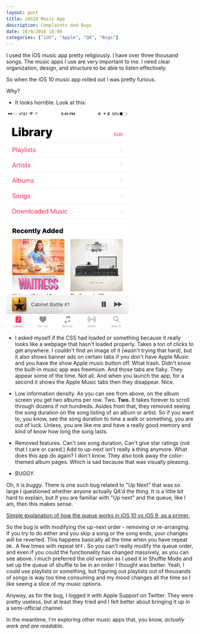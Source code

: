 ```yaml
---
layout: post
title: iOS10 Music App
description: Complaints and Bugs
date: 16/9/2016 16:00
categories: ["iOS", "Apple", "QA", "Bugs"]
---
```


I used the iOS music app pretty religiously. I have over three thousand songs. The music apps I use are very important to me. I need clear organization, design, and structure to be able to listen effectively.

So when the iOS 10 music app rolled out I was pretty furious.

Why?

* It looks horrible. Look at this:

![The App](/assets/post-images/main_music_pic.png)

* I asked myself if the CSS had loaded or something because it really looks like a webpage that hasn't loaded properly. Takes a ton of clicks to get anywhere. I couldn't find an image of it (wasn't trying that hard), but it also shows banner ads on certain tabs if you don't have Apple Music and you have the show Apple music button off. What trash. Didn't know the built-in music app was freemium. And those tabs are flaky. They appear some of the time. Not all. And when you launch the app, for a second it shows the Apple Music tabs then they disappear. Nice.

* Low information density. As you can see from above, on the album screen you get two albums per row. Two. **Two.** It takes forever to scroll through dozens if not hundreds. Asides from that, they removed seeing the song duration on the song listing of an album or artist. So if you want to, you know, see the song duration to time a walk or something, you are out of luck. Unless, you are like me and have a really good memory and kind of know how long the song lasts.

* Removed features. Can't see song duration. Can't give star ratings (not that I care or cared.) Add to up-next isn't really a thing anymore. What does this app do again? I don't know. They also took away the color-themed album pages. Which is sad because that was visually pleasing.

* BUGGY.

Oh, it is *buggy*. There is one such bug related to "Up Next" that was so large I questioned whether anyone actually QA'd the thing. It is a little bit hard to explain, but if you are familiar with "Up next" and the queue, like I am, then this makes sense.

[Simple explanation of how the queue works in iOS 10 vs iOS 9, as a primer.](https://www.reddit.com/r/apple/comments/52uhzv/ios_10_cant_rearrange_the_order_of_songs_on_the/d7nqrdl)

So the bug is with modifying the up-next order - removing or re-arranging. If you try to do either and you skip a song or the song ends, your changes will be reverted. This happens basically all the time when you have repeat `ON.` A few times with repeat `OFF.` So you can't really modify the queue order, and even if you could the functionality has changed massively, as you can see above. I much preferred the old version as I used it in Shuffle Mode and set up the queue of shuffle to be in an order I thought was better. Yeah, I could use playlists or something, but figuring out playlists out of thousands of songs is way too time consuming and my mood changes all the time so I like seeing a slice of my music options.

Anyway, as for the bug, I logged it with Apple Support on Twitter. They were pretty useless, but at least they tried and I felt better about bringing it up in a semi-official channel.

In the meantime, I'm exploring other music apps that, you know, *actually work and are readable*.
